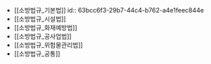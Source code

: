 - [[소방법규_기본법]]
  id:: 63bcc6f3-29b7-44c4-b762-a4e1feec844e
- [[소방법규_시설법]]
- [[소방법규_화재예방법]]
- [[소방법규_공사업법]]
- [[소방법규_위험물관리법]]
- [[소방법규_공통]]
